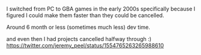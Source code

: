I switched from PC to GBA games in the early 2000s specifically because I figured I could make them faster than they could be cancelled.

Around 6 month or less (sometimes much less) dev time.

and even then I had projects cancelled halfway through :) https://twitter.com/jeremy_peel/status/1554765263265988610